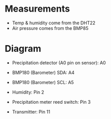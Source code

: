 # Measurements

- Temp & humidity come from the DHT22
- Air pressure comes from the BMP85


# Diagram

- Precipitation detector (A0 pin on sensor): A0
- BMP180 (Barometer) SDA: A4
- BMP180 (Barometer) SCL: A5

- Humidity: Pin 2
- Precipitation meter reed switch: Pin 3
- Transmitter: Pin 11
